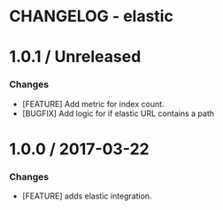 # CHANGELOG - elastic

1.0.1 / Unreleased
==================

### Changes

* [FEATURE] Add metric for index count.
* [BUGFIX] Add logic for if elastic URL contains a path 

1.0.0 / 2017-03-22
==================

### Changes

* [FEATURE] adds elastic integration.
